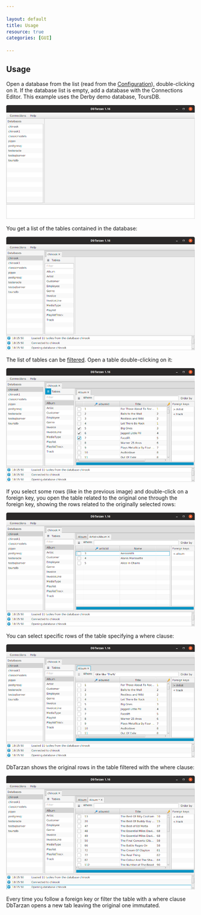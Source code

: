 ```yaml
---

layout: default
title: Usage
resource: true
categories: [GUI]

---
```


## Usage

Open a database from the list (read from the [Configuration](./The-database-connections-configuration-file)), double-clicking on it.
If the database list is empty, add a database with the Connections Editor.
This example uses the Derby demo database, ToursDB.

![Databases](images/databases.png)

You get a list of the tables contained in the database:

![Tables](images/tables.png)

The list of tables can be [filtered](./Tables-Names-Filter). Open a table double-clicking on it:

![Selection](images/selection.png)

If you select some rows (like in the previous image) and double-click on a foreign key, you open the table related to the original one through the foreign key, showing the rows related to the originally selected rows:

![Derived](images/derived.png)

You can select specific rows of the table specifying a where clause:

![Where](images/where.png)

DbTarzan shows the original rows in the table filtered with the where clause: 

![Where Result](images/whereresult.png)

Every time you follow a foreign key or filter the table with a where clause DbTarzan opens a new tab leaving the original one immutated.